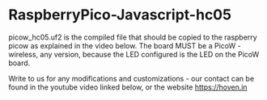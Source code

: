 # RaspberryPico-Javascript-hc05

picow_hc05.uf2 is the compiled file that should be copied to the raspberry picow as explained in the video below. The board MUST be a PicoW - wireless, any version, because the LED configured is the LED on the PicoW board.

Write to us for any modifications and customizations - our contact can be found in the youtube video linked below, or the website https://hoven.in